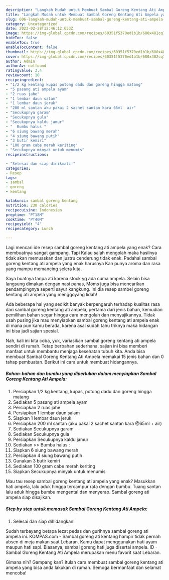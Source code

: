 ```yaml
---
description: "Langkah Mudah untuk Membuat Sambal Goreng Kentang Ati Ampela yang Lezat"
title: "Langkah Mudah untuk Membuat Sambal Goreng Kentang Ati Ampela yang Lezat"
slug: 606-langkah-mudah-untuk-membuat-sambal-goreng-kentang-ati-ampela-yang-lezat
category: Uncategorized
date: 2023-02-28T12:46:12.653Z
image: https://img-global.cpcdn.com/recipes/60351f5370ed1b1b/680x482cq70/sambal-goreng-kentang-ati-ampela-foto-resep-utama.jpg
hideToc: false
enableToc: true
enableTocContent: false
thumbnail: https://img-global.cpcdn.com/recipes/60351f5370ed1b1b/680x482cq70/sambal-goreng-kentang-ati-ampela-foto-resep-utama.jpg
cover: https://img-global.cpcdn.com/recipes/60351f5370ed1b1b/680x482cq70/sambal-goreng-kentang-ati-ampela-foto-resep-utama.jpg
author: Admin
authorAv: notfound
ratingvalue: 3.4
reviewcount: 10
recipeingredient:
- "1/2 kg kentang kupas potong dadu dan goreng hingga matang"
- "5 pasang ati ampela ayam"
- "2 ruas jahe"
- "1 lembar daun salam"
- "1 lembar daun jeruk"
- "200 ml santan aku pakai 2 sachet santan kara 65ml  air"
- "Secukupnya garam"
- "Secukupnya gula"
- "Secukupnya kaldu jamur"
- "  Bumbu halus "
- "6 siung bawang merah"
- "4 siung bawang putih"
- "3 butir kemiri"
- "100 gram cabe merah keriting"
- "Secukupnya minyak untuk menumis"
recipeinstructions:

- "Selesai dan siap dinikmati!"
categories:
- Resep
tags:
- sambal
- goreng
- kentang

katakunci: sambal goreng kentang 
nutrition: 230 calories
recipecuisine: Indonesian
preptime: "PT18M"
cooktime: "PT40M"
recipeyield: "4"
recipecategory: Lunch

---
```



Lagi mencari ide resep sambal goreng kentang ati ampela yang enak? Cara membuatnya sangat gampang. Tapi Kalau salah mengolah maka hasilnya tidak akan memuaskan dan justru cenderung tidak enak. Padahal sambal goreng kentang ati ampela yang enak harusnya Kan punya aroma dan rasa yang mampu memancing selera kita.


Saya buatnya tanpa ati karena stock yg ada cuma ampela. Selain bisa langsung dimakan dengan nasi panas, Moms juga bisa mencarikan pendampingnya seperti sayur kangkung. Ini dia resep sambel goreng kentang ati ampela yang menggoyang lidah!

Ada beberapa hal yang sedikit banyak berpengaruh terhadap kualitas rasa dari sambal goreng kentang ati ampela, pertama dari jenis bahan, kemudian pemilihan bahan segar hingga cara mengolah dan menyajikannya. Tidak usah pusing jika mau menyiapkan sambal goreng kentang ati ampela enak di mana pun kamu berada, karena asal sudah tahu triknya maka hidangan ini bisa jadi sajian spesial.


Nah, kali ini kita coba, yuk, variasikan sambal goreng kentang ati ampela sendiri di rumah. Tetap berbahan sederhana, sajian ini bisa memberi manfaat untuk membantu menjaga kesehatan tubuh kita. Anda bisa membuat Sambal Goreng Kentang Ati Ampela memakai 15 jenis bahan dan 0 tahap pembuatan. Berikut ini cara untuk membuat hidangannya.

<!--inarticleads1-->

##### Bahan-bahan dan bumbu yang diperlukan dalam menyiapkan Sambal Goreng Kentang Ati Ampela:

1. Persiapkan 1/2 kg kentang, kupas, potong dadu dan goreng hingga matang
1. Sediakan 5 pasang ati ampela ayam
1. Persiapkan 2 ruas jahe
1. Persiapkan 1 lembar daun salam
1. Siapkan 1 lembar daun jeruk
1. Persiapkan 200 ml santan (aku pakai 2 sachet santan kara @65ml + air)
1. Sediakan Secukupnya garam
1. Sediakan Secukupnya gula
1. Persiapkan Secukupnya kaldu jamur
1. Sediakan  &gt;&gt; Bumbu halus :
1. Siapkan 6 siung bawang merah
1. Persiapkan 4 siung bawang putih
1. Gunakan 3 butir kemiri
1. Sediakan 100 gram cabe merah keriting
1. Siapkan Secukupnya minyak untuk menumis


Mau tau resep sambal goreng kentang ati ampela yang enak? Masukkan hati ampela, lalu aduk hingga tercampur rata dengan bumbu. Tuang santan lalu aduk hingga bumbu mengental dan menyerap. Sambal goreng ati ampela siap disajikan. 

<!--inarticleads2-->

##### Step by step untuk memasak Sambal Goreng Kentang Ati Ampela:


1. Selesai dan siap dihidangkan!

Sudah terbayang betapa lezat pedas dan gurihnya sambal goreng ati ampela ini. KOMPAS.com - Sambal goreng ati kentang hampir tidak pernah absen di meja makan saat Lebaran. Kamu dapat menggunakan hati ayam maupun hati sapi. Biasanya, sambal goreng hati juga disertai ampela. ID - Sambal Goreng Kentang Ati Ampela merupakan menu favorit saat Lebaran. 

Gimana nih? Gampang kan? Itulah cara membuat sambal goreng kentang ati ampela yang bisa anda lakukan di rumah. Semoga bermanfaat dan selamat mencoba!
